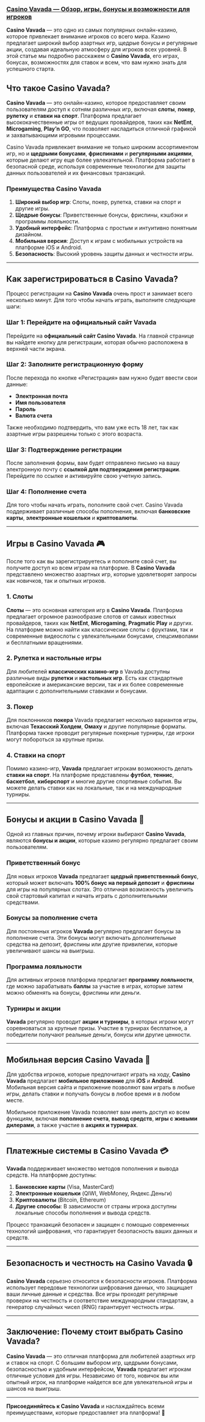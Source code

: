 ### [Casino Vavada — Обзор, игры, бонусы и возможности для игроков](https://partnervavadarv.com?promo=75590753-cc8b-4c4a-8d71-99b7a2293439-jud\&target=register)

**Casino Vavada** — это одно из самых популярных онлайн-казино, которое привлекает внимание игроков со всего мира. Казино предлагает широкий выбор азартных игр, щедрые бонусы и регулярные акции, создавая идеальную атмосферу для игроков всех уровней. В этой статье мы подробно расскажем о **Casino Vavada**, его играх, бонусах, возможностях для ставок и всем, что вам нужно знать для успешного старта.

## Что такое Casino Vavada?

**Casino Vavada** — это онлайн-казино, которое предоставляет своим пользователям доступ к сотням различных игр, включая **слоты**, **покер**, **рулетку** и **ставки на спорт**. Платформа предлагает высококачественные игры от ведущих провайдеров, таких как **NetEnt**, **Microgaming**, **Play’n GO**, что позволяет насладиться отличной графикой и захватывающими игровыми процессами.

Casino Vavada привлекает внимание не только широким ассортиментом игр, но и **щедрыми бонусами**, **фриспинами** и **регулярными акциями**, которые делают игру еще более увлекательной. Платформа работает в безопасной среде, используя современные технологии для защиты данных пользователей и их финансовых транзакций.

### Преимущества Casino Vavada

1. **Широкий выбор игр**: Слоты, покер, рулетка, ставки на спорт и другие игры.
2. **Щедрые бонусы**: Приветственные бонусы, фриспины, кэшбэки и программы лояльности.
3. **Удобный интерфейс**: Платформа с простым и интуитивно понятным дизайном.
4. **Мобильная версия**: Доступ к играм с мобильных устройств на платформе iOS и Android.
5. **Безопасность**: Высокий уровень защиты данных и честности игры.

***

## Как зарегистрироваться в Casino Vavada?

Процесс регистрации на **Casino Vavada** очень прост и занимает всего несколько минут. Для того чтобы начать играть, выполните следующие шаги:

### Шаг 1: Перейдите на официальный сайт Vavada

Перейдите на **официальный сайт Casino Vavada**. На главной странице вы найдете кнопку для регистрации, которая обычно расположена в верхней части экрана.

### Шаг 2: Заполните регистрационную форму

После перехода по кнопке «Регистрация» вам нужно будет ввести свои данные:

* **Электронная почта**
* **Имя пользователя**
* **Пароль**
* **Валюта счета**

Также необходимо подтвердить, что вам уже есть 18 лет, так как азартные игры разрешены только с этого возраста.

### Шаг 3: Подтверждение регистрации

После заполнения формы, вам будет отправлено письмо на вашу электронную почту с **ссылкой для подтверждения регистрации**. Перейдите по ссылке и активируйте свою учетную запись.

### Шаг 4: Пополнение счета

Для того чтобы начать играть, пополните свой счет. Casino Vavada поддерживает различные способы пополнения, включая **банковские карты**, **электронные кошельки** и **криптовалюты**.

***

## Игры в Casino Vavada 🎮

После того как вы зарегистрируетесь и пополните свой счет, вы получите доступ ко всем играм на платформе. В **Casino Vavada** представлено множество азартных игр, которые удовлетворят запросы как новичков, так и опытных игроков.

### 1. **Слоты**

**Слоты** — это основная категория игр в **Casino Vavada**. Платформа предлагает огромное разнообразие слотов от самых известных провайдеров, таких как **NetEnt**, **Microgaming**, **Pragmatic Play** и других. На платформе можно найти как классические слоты с фруктами, так и современные видеослоты с увлекательными бонусами, спецсимволами и бесплатными вращениями.

### 2. **Рулетка и настольные игры**

Для любителей **классических казино-игр** в Vavada доступны различные виды **рулетки** и **настольных игр**. Есть как стандартные европейские и американские версии, так и их более современные адаптации с дополнительными ставками и бонусами.

### 3. **Покер**

Для поклонников **покера** Vavada предлагает несколько вариантов игры, включая **Техасский Холдем**, **Омаху** и другие популярные форматы. Платформа также проводит регулярные покерные турниры, где игроки могут побороться за крупные призы.

### 4. **Ставки на спорт**

Помимо казино-игр, **Vavada** предлагает игрокам возможность делать **ставки на спорт**. На платформе представлены **футбол**, **теннис**, **баскетбол**, **киберспорт** и многие другие спортивные события. Вы можете делать ставки как на локальные, так и на международные турниры.

***

## Бонусы и акции в Casino Vavada 🎁

Одной из главных причин, почему игроки выбирают **Casino Vavada**, являются **бонусы и акции**, которые казино регулярно предлагает своим пользователям.

### Приветственный бонус

Для новых игроков **Vavada** предлагает **щедрый приветственный бонус**, который может включать **100% бонус на первый депозит** и **фриспины** для игры на популярных слотах. Это отличная возможность увеличить свой стартовый капитал и начать играть с дополнительными средствами.

### Бонусы за пополнение счета

Для постоянных игроков **Vavada** регулярно предлагает бонусы за пополнение счета. Эти бонусы могут включать дополнительные средства на депозит, фриспины или другие привилегии, которые увеличивают шансы на выигрыш.

### Программа лояльности

Для активных игроков платформа предлагает **программу лояльности**, где можно зарабатывать **баллы** за участие в играх, которые затем можно обменять на бонусы, фриспины или деньги.

### Турниры и акции

**Vavada** регулярно проводит **акции и турниры**, в которых игроки могут соревноваться за крупные призы. Участие в турнирах бесплатное, а победители получают реальные деньги, бонусы или другие ценности.

***

## Мобильная версия Casino Vavada 📱

Для удобства игроков, которые предпочитают играть на ходу, **Casino Vavada** предлагает **мобильное приложение** для **iOS** и **Android**. Мобильная версия сайта и приложение позволяют вам играть в любые игры, делать ставки и получать бонусы в любое время и в любом месте.

Мобильное приложение Vavada позволяет вам иметь доступ ко всем функциям, включая **пополнение счета**, **вывод средств**, **игры с живыми дилерами**, а также участие в **акциях и турнирах**.

***

## Платежные системы в Casino Vavada 💳

**Vavada** поддерживает множество методов пополнения и вывода средств. На платформе доступны:

1. **Банковские карты** (Visa, MasterCard)
2. **Электронные кошельки** (QIWI, WebMoney, Яндекс.Деньги)
3. **Криптовалюты** (Bitcoin, Ethereum)
4. **Другие способы**: В зависимости от страны игрока доступны локальные способы пополнения и вывода средств.

Процесс транзакций безопасен и защищен с помощью современных технологий шифрования, что гарантирует безопасность ваших данных и средств.

***

## Безопасность и честность на Casino Vavada 🔒

**Casino Vavada** серьезно относится к безопасности игроков. Платформа использует передовые технологии шифрования данных, что защищает ваши личные данные и средства. Все игры проходят регулярные проверки на честность и соответствие международным стандартам, а генератор случайных чисел (RNG) гарантирует честность игры.

***

## Заключение: Почему стоит выбрать Casino Vavada?

**Casino Vavada** — это отличная платформа для любителей азартных игр и ставок на спорт. С большим выбором игр, щедрыми бонусами, безопасностью и удобным интерфейсом, **Vavada** предлагает игрокам отличные условия для игры. Независимо от того, новичок вы или опытный игрок, на платформе найдется все для увлекательной игры и шансов на выигрыш.

***

**Присоединяйтесь к Casino Vavada** и наслаждайтесь всеми преимуществами, которые предоставляет эта платформа! 🎉

